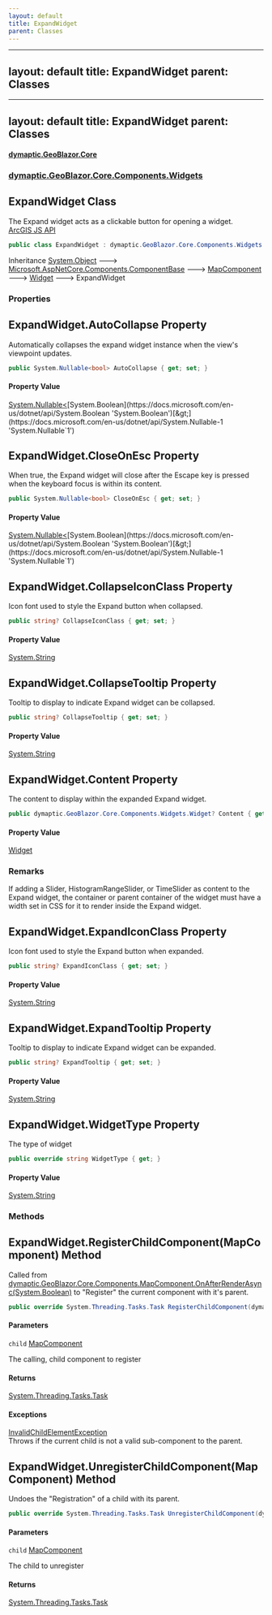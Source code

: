 ```yaml
---
layout: default
title: ExpandWidget
parent: Classes
---
```

---
layout: default
title: ExpandWidget
parent: Classes
---
---
layout: default
title: ExpandWidget
parent: Classes
---
#### [dymaptic.GeoBlazor.Core](index.html 'index')
### [dymaptic.GeoBlazor.Core.Components.Widgets](index.html#dymaptic.GeoBlazor.Core.Components.Widgets 'dymaptic.GeoBlazor.Core.Components.Widgets')

## ExpandWidget Class

The Expand widget acts as a clickable button for opening a widget.  
<a target="_blank" href="https://developers.arcgis.com/javascript/latest/api-reference/esri-widgets-Expand.html">ArcGIS JS API</a>

```csharp
public class ExpandWidget : dymaptic.GeoBlazor.Core.Components.Widgets.Widget
```

Inheritance [System.Object](https://docs.microsoft.com/en-us/dotnet/api/System.Object 'System.Object') &#129106; [Microsoft.AspNetCore.Components.ComponentBase](https://docs.microsoft.com/en-us/dotnet/api/Microsoft.AspNetCore.Components.ComponentBase 'Microsoft.AspNetCore.Components.ComponentBase') &#129106; [MapComponent](dymaptic.GeoBlazor.Core.Components.MapComponent.html 'dymaptic.GeoBlazor.Core.Components.MapComponent') &#129106; [Widget](dymaptic.GeoBlazor.Core.Components.Widgets.Widget.html 'dymaptic.GeoBlazor.Core.Components.Widgets.Widget') &#129106; ExpandWidget
### Properties

<a name='dymaptic.GeoBlazor.Core.Components.Widgets.ExpandWidget.AutoCollapse'></a>

## ExpandWidget.AutoCollapse Property

Automatically collapses the expand widget instance when the view's viewpoint updates.

```csharp
public System.Nullable<bool> AutoCollapse { get; set; }
```

#### Property Value
[System.Nullable&lt;](https://docs.microsoft.com/en-us/dotnet/api/System.Nullable-1 'System.Nullable`1')[System.Boolean](https://docs.microsoft.com/en-us/dotnet/api/System.Boolean 'System.Boolean')[&gt;](https://docs.microsoft.com/en-us/dotnet/api/System.Nullable-1 'System.Nullable`1')

<a name='dymaptic.GeoBlazor.Core.Components.Widgets.ExpandWidget.CloseOnEsc'></a>

## ExpandWidget.CloseOnEsc Property

When true, the Expand widget will close after the Escape key is pressed when the keyboard focus is within its content.

```csharp
public System.Nullable<bool> CloseOnEsc { get; set; }
```

#### Property Value
[System.Nullable&lt;](https://docs.microsoft.com/en-us/dotnet/api/System.Nullable-1 'System.Nullable`1')[System.Boolean](https://docs.microsoft.com/en-us/dotnet/api/System.Boolean 'System.Boolean')[&gt;](https://docs.microsoft.com/en-us/dotnet/api/System.Nullable-1 'System.Nullable`1')

<a name='dymaptic.GeoBlazor.Core.Components.Widgets.ExpandWidget.CollapseIconClass'></a>

## ExpandWidget.CollapseIconClass Property

Icon font used to style the Expand button when collapsed.

```csharp
public string? CollapseIconClass { get; set; }
```

#### Property Value
[System.String](https://docs.microsoft.com/en-us/dotnet/api/System.String 'System.String')

<a name='dymaptic.GeoBlazor.Core.Components.Widgets.ExpandWidget.CollapseTooltip'></a>

## ExpandWidget.CollapseTooltip Property

Tooltip to display to indicate Expand widget can be collapsed.

```csharp
public string? CollapseTooltip { get; set; }
```

#### Property Value
[System.String](https://docs.microsoft.com/en-us/dotnet/api/System.String 'System.String')

<a name='dymaptic.GeoBlazor.Core.Components.Widgets.ExpandWidget.Content'></a>

## ExpandWidget.Content Property

The content to display within the expanded Expand widget.

```csharp
public dymaptic.GeoBlazor.Core.Components.Widgets.Widget? Content { get; set; }
```

#### Property Value
[Widget](dymaptic.GeoBlazor.Core.Components.Widgets.Widget.html 'dymaptic.GeoBlazor.Core.Components.Widgets.Widget')

### Remarks
If adding a Slider, HistogramRangeSlider, or TimeSlider as content to the Expand widget, the container or parent container of the widget must have a width set in CSS for it to render inside the Expand widget.

<a name='dymaptic.GeoBlazor.Core.Components.Widgets.ExpandWidget.ExpandIconClass'></a>

## ExpandWidget.ExpandIconClass Property

Icon font used to style the Expand button when expanded.

```csharp
public string? ExpandIconClass { get; set; }
```

#### Property Value
[System.String](https://docs.microsoft.com/en-us/dotnet/api/System.String 'System.String')

<a name='dymaptic.GeoBlazor.Core.Components.Widgets.ExpandWidget.ExpandTooltip'></a>

## ExpandWidget.ExpandTooltip Property

Tooltip to display to indicate Expand widget can be expanded.

```csharp
public string? ExpandTooltip { get; set; }
```

#### Property Value
[System.String](https://docs.microsoft.com/en-us/dotnet/api/System.String 'System.String')

<a name='dymaptic.GeoBlazor.Core.Components.Widgets.ExpandWidget.WidgetType'></a>

## ExpandWidget.WidgetType Property

The type of widget

```csharp
public override string WidgetType { get; }
```

#### Property Value
[System.String](https://docs.microsoft.com/en-us/dotnet/api/System.String 'System.String')
### Methods

<a name='dymaptic.GeoBlazor.Core.Components.Widgets.ExpandWidget.RegisterChildComponent(dymaptic.GeoBlazor.Core.Components.MapComponent)'></a>

## ExpandWidget.RegisterChildComponent(MapComponent) Method

Called from [dymaptic.GeoBlazor.Core.Components.MapComponent.OnAfterRenderAsync(System.Boolean)](https://docs.microsoft.com/en-us/dotnet/api/dymaptic.GeoBlazor.Core.Components.MapComponent.OnAfterRenderAsync#dymaptic_GeoBlazor_Core_Components_MapComponent_OnAfterRenderAsync_System_Boolean_ 'dymaptic.GeoBlazor.Core.Components.MapComponent.OnAfterRenderAsync(System.Boolean)') to "Register" the current component with it's parent.

```csharp
public override System.Threading.Tasks.Task RegisterChildComponent(dymaptic.GeoBlazor.Core.Components.MapComponent child);
```
#### Parameters

<a name='dymaptic.GeoBlazor.Core.Components.Widgets.ExpandWidget.RegisterChildComponent(dymaptic.GeoBlazor.Core.Components.MapComponent).child'></a>

`child` [MapComponent](dymaptic.GeoBlazor.Core.Components.MapComponent.html 'dymaptic.GeoBlazor.Core.Components.MapComponent')

The calling, child component to register

#### Returns
[System.Threading.Tasks.Task](https://docs.microsoft.com/en-us/dotnet/api/System.Threading.Tasks.Task 'System.Threading.Tasks.Task')

#### Exceptions

[InvalidChildElementException](dymaptic.GeoBlazor.Core.Exceptions.InvalidChildElementException.html 'dymaptic.GeoBlazor.Core.Exceptions.InvalidChildElementException')  
Throws if the current child is not a valid sub-component to the parent.

<a name='dymaptic.GeoBlazor.Core.Components.Widgets.ExpandWidget.UnregisterChildComponent(dymaptic.GeoBlazor.Core.Components.MapComponent)'></a>

## ExpandWidget.UnregisterChildComponent(MapComponent) Method

Undoes the "Registration" of a child with its parent.

```csharp
public override System.Threading.Tasks.Task UnregisterChildComponent(dymaptic.GeoBlazor.Core.Components.MapComponent child);
```
#### Parameters

<a name='dymaptic.GeoBlazor.Core.Components.Widgets.ExpandWidget.UnregisterChildComponent(dymaptic.GeoBlazor.Core.Components.MapComponent).child'></a>

`child` [MapComponent](dymaptic.GeoBlazor.Core.Components.MapComponent.html 'dymaptic.GeoBlazor.Core.Components.MapComponent')

The child to unregister

#### Returns
[System.Threading.Tasks.Task](https://docs.microsoft.com/en-us/dotnet/api/System.Threading.Tasks.Task 'System.Threading.Tasks.Task')


